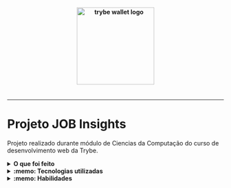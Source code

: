 <h4 align="center">
  <img width="180px" alt="trybe wallet logo" src="https://static1.cbrimages.com/wordpress/wp-content/uploads/2021/04/DD-Mimic-.jpg" />
  <br /><br />
</h4>

<hr />


# Projeto JOB Insights

Projeto realizado durante módulo de Ciencias da Computação do curso de desenvolvimento web da Trybe.

<details>
  <summary><strong>O que foi feito</strong></summary></br>

  Nesse Projeto foram dados os passos iniciais no aprendizado de Python, praticando os conceitos iniciais da linguagem, como a estrutura do codigo, funçoes e sendo focado na leitura e escrita de arquivos
  externos
  
  A aplicação foi desenvolvida com:

-Python

</details>


</details>

<details>
  <summary><strong>:memo: Tecnologias utilizadas</strong></summary><br />
  
- `Python`


</details>
<details>
  <summary><strong>:memo: Habilidades</strong></summary><br />

- Patricas dos conceitos iniciais de python.
- Criar funçoes e importaçoes;
- Loops de repetição;
- Leitura e edição de arquivos JSON e CSV;

</details>
